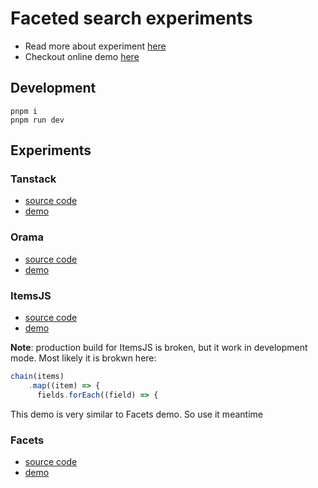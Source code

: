 # Faceted search experiments

- Read more about experiment [here](https://stereobooster.com/posts/faceted-search/)
- Checkout online demo [here](https://faceted.stereobooster.com/)

## Development

```
pnpm i
pnpm run dev
```

## Experiments

### Tanstack

- [source code](src/pages/tanstack/)
- [demo](https://faceted.stereobooster.com/pages/tanstack/)

### Orama

- [source code](src/pages/orama/)
- [demo](https://faceted.stereobooster.com/pages/orama/)

### ItemsJS

- [source code](src/pages/itemsjs/)
- [demo](https://faceted.stereobooster.com/pages/itemsjs/)

**Note**: production build for ItemsJS is broken, but it work in development mode. Most likely it is brokwn here:

```ts
chain(items)
    .map((item) => {
      fields.forEach((field) => {
```

This demo is very similar to Facets demo. So use it meantime

### Facets

- [source code](src/pages/facets/)
- [demo](https://faceted.stereobooster.com/pages/facets/)

